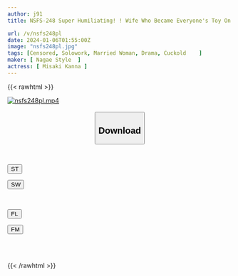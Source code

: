 ```yaml
---
author: j91
title: NSFS-248 Super Humiliating! ! Wife Who Became Everyone's Toy On A Company Trip 4 Kanna Misaki

url: /v/nsfs248pl
date: 2024-01-06T01:55:00Z
image: "nsfs248pl.jpg"
tags: [Censored, Solowork, Married Woman, Drama, Cuckold	]
maker: [ Nagae Style  ]
actress: [ Misaki Kanna ]
---
```



{{< rawhtml >}}

<div class="video" data-videoid="JkAWZv61M2ueXm">
    <a href="javascript:;">
        <img src="/v/nsfs248pl/nsfs248pl.jpg" width="WIDTH" height="HEIGHT" alt="nsfs248pl.mp4" loading="lazy">
    </a>
</div>

<script type="text/javascript" src="https://j91.asia/asset/on-demand-st.js"></script>

<br>
  <link rel="stylesheet" href="https://j91.asia/asset/bs5.css">
  
  <center>
  <button class="btn btn-primary" type="button" data-bs-toggle="collapse" data-bs-target=".multi-collapse" aria-expanded="false" aria-controls="multiCollapseExample1 multiCollapseExample2"><h2>Download</h2></button></center>
</p>
<div class="row">
  <div class="col">
    <div class="collapse multi-collapse" id="multiCollapseExample1">
      <div class="card card-body">
	      	      <br>
<div class="buttons">  
<p><a href="https://streamtape.to/v/JkAWZv61M2ueXm" target="_blank"><button class="btn-hover color-3"><i class="fa fa-download"></i> ST</button></a></p>
<p><a href="https://flaswish.com/rx7rm2kfx8nk" target="_blank"><button class="btn-hover color-2"><i class="fa fa-download"></i> SW</button></a></p></div>
    </div>
  </div>
</div>
  <div class="col">
    <div class="collapse multi-collapse" id="multiCollapseExample2">
      <div class="card card-body">
	      <br>
<div class="buttons">
<p><a href="javascript:;" target="_blank"><button class="btn-hover color-9"><i class="fa fa-download"></i> FL</button></a></p>
<p><a href="javascript:;" target="_blank"><button class="btn-hover color-8"><i class="fa fa-download"></i> FM</button></a></p></div>
<br><br>
      </div>
    </div>
  </div>
</div>

{{< /rawhtml >}}